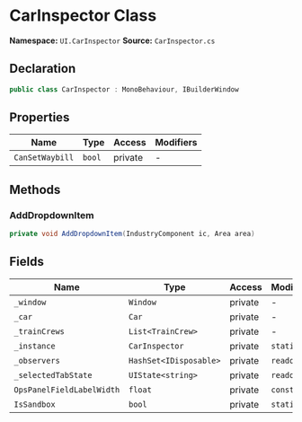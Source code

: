 # CarInspector Class

**Namespace:** `UI.CarInspector`
**Source:** `CarInspector.cs`

## Declaration

```csharp
public class CarInspector : MonoBehaviour, IBuilderWindow
```

## Properties

| Name | Type | Access | Modifiers |
|------|------|--------|-----------|
| `CanSetWaybill` | `bool` | private | - |

## Methods

### AddDropdownItem

```csharp
private void AddDropdownItem(IndustryComponent ic, Area area)
```

## Fields

| Name | Type | Access | Modifiers |
|------|------|--------|-----------|
| `_window` | `Window` | private | - |
| `_car` | `Car` | private | - |
| `_trainCrews` | `List<TrainCrew>` | private | - |
| `_instance` | `CarInspector` | private | `static` |
| `_observers` | `HashSet<IDisposable>` | private | `readonly` |
| `_selectedTabState` | `UIState<string>` | private | `readonly` |
| `OpsPanelFieldLabelWidth` | `float` | private | `const` |
| `IsSandbox` | `bool` | private | `static` |

